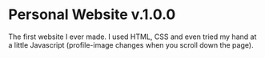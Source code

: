 # Personal Website v.1.0.0

The first website I ever made. I used HTML, CSS and even tried my
hand at a little Javascript (profile-image changes when you scroll down the page). 


